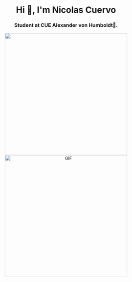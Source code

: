 <h1 align="center">Hi 👋, I'm Nicolas Cuervo</h1>
<h3 align="center">Student at CUE Alexander von Humboldt🌟.</h3>

<!-- Contenedor para alinear las imágenes horizontalmente -->
<p align="center">
  <img src="https://camo.githubusercontent.com/6232852ccbe2444b47fcbb7067196fc12aae78e8457cfd1b4af05b3fcf296bd2/68747470733a2f2f6769746875622d726561646d652d73746174732e76657263656c2e6170702f6170692f746f702d6c616e67732f3f757365726e616d653d6b617573746176323032266578636c7564655f7265706f3d506f7274666f6c696f2c486f6d6550616c266c616e67735f636f756e743d37266c61796f75743d636f6d706163742662675f636f6c6f723d7472616e73706172656e74" data-canonical-src="https://github-readme-stats.vercel.app/api/top-langs/?username=Nicolascuervor;exclude_repo=Portfolio,HomePal&amp;langs_count=7&amp;layout=compact&amp;bg_color=transparent" style="width: 400px; height: auto;">
  
  <img src="https://media.giphy.com/media/SWoSkN6DxTszqIKEqv/giphy.gif" alt="GIF" style="width: 400px; height: auto;">
</p>

<!--
**Nicolascuervor/Nicolascuervor** is a ✨ _special_ ✨ repository because its `README.md` (this file) appears on your GitHub profile.

Here are some ideas to get you started:

- 🔭 I’m currently working on ...
- 🌱 I’m currently learning ...
- 👯 I’m looking to collaborate on ...
- 🤔 I’m looking for help with ...
- 💬 Ask me about ...
- 📫 How to reach me: ...
- 😄 Pronouns: ...
- ⚡ Fun fact: ...
-->
